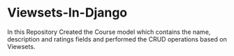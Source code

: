 # Viewsets-In-Django
In this Repository Created the Course model which contains the name, description and ratings fields and performed the CRUD operations based on Viewsets.

